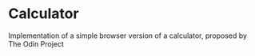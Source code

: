# Calculator
Implementation of a simple browser version of a calculator, proposed by The Odin Project

